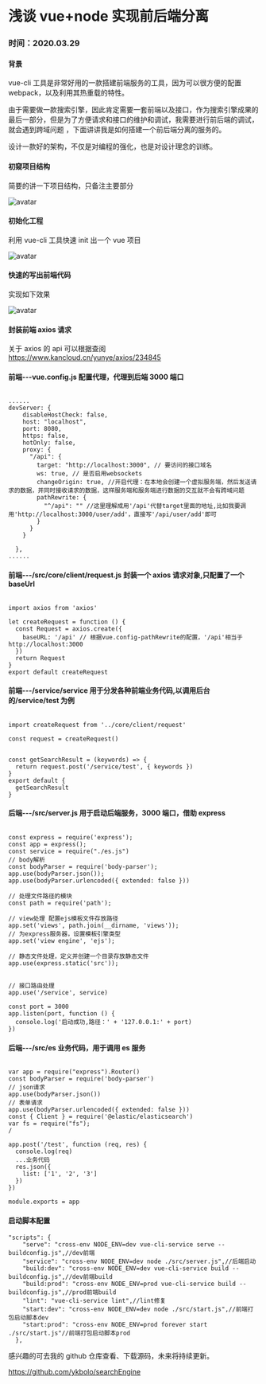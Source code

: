 # 浅谈 vue+node 实现前后端分离

### 时间：**2020.03.29**

#### 背景

vue-cli 工具是非常好用的一款搭建前端服务的工具，因为可以很方便的配置 webpack，以及利用其热重载的特性。

由于需要做一款搜索引擎，因此肯定需要一套前端以及接口，作为搜索引擎成果的最后一部分，但是为了方便请求和接口的维护和调试，我需要进行前后端的调试，就会遇到跨域问题
，下面讲讲我是如何搭建一个前后端分离的服务的。

设计一款好的架构，不仅是对编程的强化，也是对设计理念的训练。

#### 初窥项目结构

简要的讲一下项目结构，只备注主要部分

![avatar](http://ezreal-yk.cn/assets/techs-images/6/3.jpg)

#### 初始化工程

利用 vue-cli 工具快速 init 出一个 vue 项目

![avatar](http://ezreal-yk.cn/assets/techs-images/6/1.jpg)

#### 快速的写出前端代码

实现如下效果

![avatar](http://ezreal-yk.cn/assets/techs-images/6/2.jpg)

#### 封装前端 axios 请求

关于 axios 的 api 可以根据查阅 https://www.kancloud.cn/yunye/axios/234845

#### 前端---vue.config.js 配置代理，代理到后端 3000 端口

```

......
devServer: {
    disableHostCheck: false,
    host: "localhost",
    port: 8080,
    https: false,
    hotOnly: false,
    proxy: {
      "/api": {
        target: "http://localhost:3000", // 要访问的接口域名
        ws: true, // 是否启用websockets
        changeOrigin: true, //开启代理：在本地会创建一个虚拟服务端，然后发送请求的数据，并同时接收请求的数据，这样服务端和服务端进行数据的交互就不会有跨域问题
        pathRewrite: {
          "^/api": "" //这里理解成用'/api'代替target里面的地址,比如我要调用'http://localhost:3000/user/add'，直接写'/api/user/add'即可
        }
      }
    }

  },
......

```

#### 前端---/src/core/client/request.js 封装一个 axios 请求对象,只配置了一个 baseUrl

```

import axios from 'axios'

let createRequest = function () {
  const Request = axios.create({
    baseURL: '/api' // 根据vue.config-pathRewrite的配置，'/api'相当于http://localhost:3000
  })
  return Request
}
export default createRequest

```

#### 前端---/service/service 用于分发各种前端业务代码,以调用后台的/service/test 为例

```

import createRequest from '../core/client/request'

const request = createRequest()


const getSearchResult = (keywords) => {
  return request.post('/service/test', { keywords })
}
export default {
  getSearchResult
}

```

#### 后端---/src/server.js 用于启动后端服务，3000 端口，借助 express

```

const express = require('express');
const app = express();
const service = require("./es.js")
// body解析
const bodyParser = require('body-parser');
app.use(bodyParser.json());
app.use(bodyParser.urlencoded({ extended: false }))

// 处理文件路径的模块
const path = require('path');

// view处理 配置ejs模板文件存放路径
app.set('views', path.join(__dirname, 'views'));
// 为express服务器，设置模板引擎类型
app.set('view engine', 'ejs');

// 静态文件处理，定义并创建一个目录存放静态文件
app.use(express.static('src'));


// 接口路由处理
app.use('/service', service)

const port = 3000
app.listen(port, function () {
  console.log('启动成功,路径：' + '127.0.0.1:' + port)
})

```

#### 后端---/src/es 业务代码，用于调用 es 服务

```

var app = require("express").Router()
const bodyParser = require('body-parser')
// json请求
app.use(bodyParser.json())
// 表单请求
app.use(bodyParser.urlencoded({ extended: false }))
const { Client } = require('@elastic/elasticsearch')
var fs = require("fs");
/

app.post('/test', function (req, res) {
  console.log(req)
  ...业务代码
  res.json({
    list: ['1', '2', '3']
  })
})

module.exports = app

```

#### 启动脚本配置

```
"scripts": {
    "serve": "cross-env NODE_ENV=dev vue-cli-service serve --buildconfig.js",//dev前端
    "service": "cross-env NODE_ENV=dev node ./src/server.js",//后端启动
    "build:dev": "cross-env NODE_ENV=dev vue-cli-service build --buildconfig.js",//dev前端build
    "build:prod": "cross-env NODE_ENV=prod vue-cli-service build --buildconfig.js",//prod前端build
    "lint": "vue-cli-service lint",//lint修复
    "start:dev": "cross-env NODE_ENV=dev node ./src/start.js",//前端打包启动脚本dev
    "start:prod": "cross-env NODE_ENV=prod forever start ./src/start.js"//前端打包启动脚本prod
  },
```

感兴趣的可去我的 github 仓库查看、下载源码，未来将持续更新。

https://github.com/ykbolo/searchEngine
